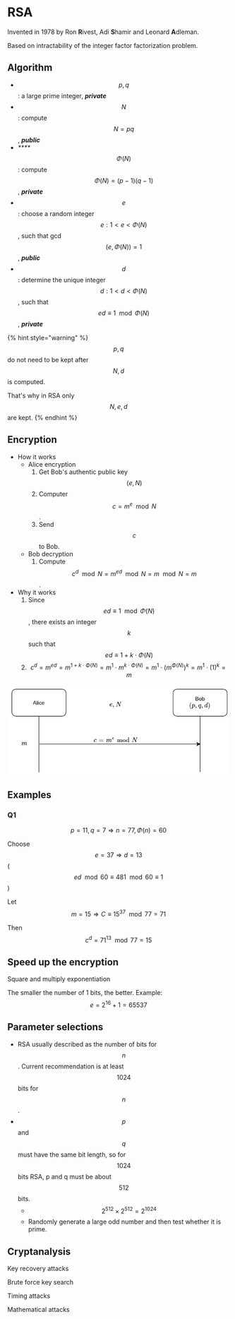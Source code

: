 # RSA



Invented in 1978 by Ron **R**ivest, Adi **S**hamir and Leonard **A**dleman.

Based on intractability of the integer factor factorization problem.

## Algorithm

* $$p,q$$: a large prime integer, _**private**_
* $$N$$: compute$$N=pq$$, _**public**_
* _\*\*\*\*_$$\Phi(N)$$: compute $$\Phi(N)=(p-1)(q-1)$$, _**private**_
* $$e$$: choose a random integer $$e: 1< e < \Phi(N) $$, such that gcd$$(e,\Phi(N))=1$$, _**public**_
* $$d$$: determine the unique integer $$d:1< d <\Phi(N)$$, such that $$ed\equiv1\mod{\Phi(N)}$$, _**private**_

{% hint style="warning" %}
$$p,q$$do not need to be kept after $$N,d$$is computed.

That's why in RSA only $$N,e,d$$are kept.
{% endhint %}

## Encryption

* How it works
  * Alice encryption
    1. Get Bob's authentic public key $$(e,N)$$
    2. Computer $$c=m^e\mod N$$.
    3. Send $$c$$ to Bob.
  * Bob decryption
    1. Compute $$c^d\mod N=m^{ed}\mod N=m\mod N=m$$.
* Why it works
  1. Since $$ed\equiv1\mod{\Phi(N)}$$, there exists an integer $$k$$ such that $$ed\equiv1+k\cdot \Phi(N)$$
  2. $$c^d=m^{ed}=m^{1+k\cdot \Phi(N)}=m^1\cdot m^{k\cdot \Phi(N)}=m^1\cdot (m^{\Phi(N)})^k=m^1\cdot (1)^k=m$$

![Alice sending message to Bob](.gitbook/assets/rsa.png)

## Examples

### Q1

$$p = 11, q = 7\Rightarrow n = 77, \Phi(n) = 60$$

Choose $$e=37\Rightarrow d=13$$\($$ed\mod 60\equiv481\mod60\equiv 1$$\)

Let $$m=15\Rightarrow C\equiv 15^{37}\mod 77=71$$

Then $$c^d=71^{13}\mod 77=15$$

## Speed up the encryption

Square and multiply exponentiation

The smaller the number of 1 bits, the better. Example: $$e= 2^{16} + 1 = 65537$$

## Parameter selections

* RSA usually described as the number of bits for $$n$$. Current recommendation is at least $$1024$$ bits for $$n$$.
* $$p$$ and $$q$$ must have the same bit length, so for $$1024$$ bits RSA, p and q must be about $$512$$ bits.
  * $$2^{512}\times 2^{512}=2^{1024}$$
  * Randomly generate a large odd number and then test whether it is prime.

## Cryptanalysis

Key recovery attacks 

Brute force key search 

Timing attacks 

Mathematical attacks



